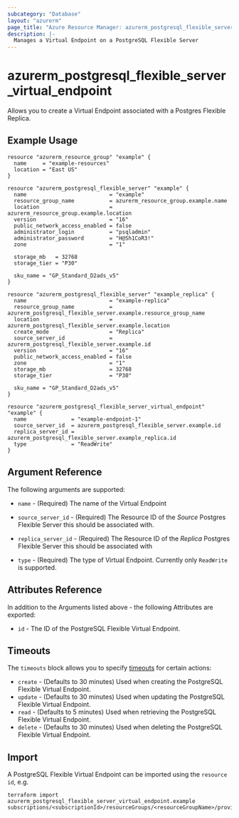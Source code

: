 ```yaml
---
subcategory: "Database"
layout: "azurerm"
page_title: "Azure Resource Manager: azurerm_postgresql_flexible_server_virtual_endpoint"
description: |-
  Manages a Virtual Endpoint on a PostgreSQL Flexible Server
---
```


# azurerm_postgresql_flexible_server_virtual_endpoint

Allows you to create a Virtual Endpoint associated with a Postgres Flexible Replica.

## Example Usage

```hcl
resource "azurerm_resource_group" "example" {
  name     = "example-resources"
  location = "East US"
}

resource "azurerm_postgresql_flexible_server" "example" {
  name                          = "example"
  resource_group_name           = azurerm_resource_group.example.name
  location                      = azurerm_resource_group.example.location
  version                       = "16"
  public_network_access_enabled = false
  administrator_login           = "psqladmin"
  administrator_password        = "H@Sh1CoR3!"
  zone                          = "1"

  storage_mb   = 32768
  storage_tier = "P30"

  sku_name = "GP_Standard_D2ads_v5"
}

resource "azurerm_postgresql_flexible_server" "example_replica" {
  name                          = "example-replica"
  resource_group_name           = azurerm_postgresql_flexible_server.example.resource_group_name
  location                      = azurerm_postgresql_flexible_server.example.location
  create_mode                   = "Replica"
  source_server_id              = azurerm_postgresql_flexible_server.example.id
  version                       = "16"
  public_network_access_enabled = false
  zone                          = "1"
  storage_mb                    = 32768
  storage_tier                  = "P30"

  sku_name = "GP_Standard_D2ads_v5"
}

resource "azurerm_postgresql_flexible_server_virtual_endpoint" "example" {
  name              = "example-endpoint-1"
  source_server_id  = azurerm_postgresql_flexible_server.example.id
  replica_server_id = azurerm_postgresql_flexible_server.example_replica.id
  type              = "ReadWrite"
}
```

## Argument Reference

The following arguments are supported:

* `name` - (Required) The name of the Virtual Endpoint

* `source_server_id` - (Required) The Resource ID of the *Source* Postgres Flexible Server this should be associated with.

* `replica_server_id` - (Required) The Resource ID of the *Replica* Postgres Flexible Server this should be associated with

* `type` - (Required) The type of Virtual Endpoint. Currently only `ReadWrite` is supported.

## Attributes Reference

In addition to the Arguments listed above - the following Attributes are exported:

* `id` - The ID of the PostgreSQL Flexible Virtual Endpoint.

## Timeouts

The `timeouts` block allows you to specify [timeouts](https://www.terraform.io/language/resources/syntax#operation-timeouts) for certain actions:

* `create` - (Defaults to 30 minutes) Used when creating the PostgreSQL Flexible Virtual Endpoint.
* `update` - (Defaults to 30 minutes) Used when updating the PostgreSQL Flexible Virtual Endpoint.
* `read` - (Defaults to 5 minutes) Used when retrieving the PostgreSQL Flexible Virtual Endpoint.
* `delete` - (Defaults to 30 minutes) Used when deleting the PostgreSQL Flexible Virtual Endpoint.

## Import

A PostgreSQL Flexible Virtual Endpoint can be imported using the `resource id`, e.g.

```shell
terraform import azurerm_postgresql_flexible_server_virtual_endpoint.example subscriptions/<subscriptionId>/resourceGroups/<resourceGroupName>/providers/Microsoft.DBForPostgreSql/flexibleServers/<sourceserverName>/virtualendpoints/<virtualendpointName>
```
